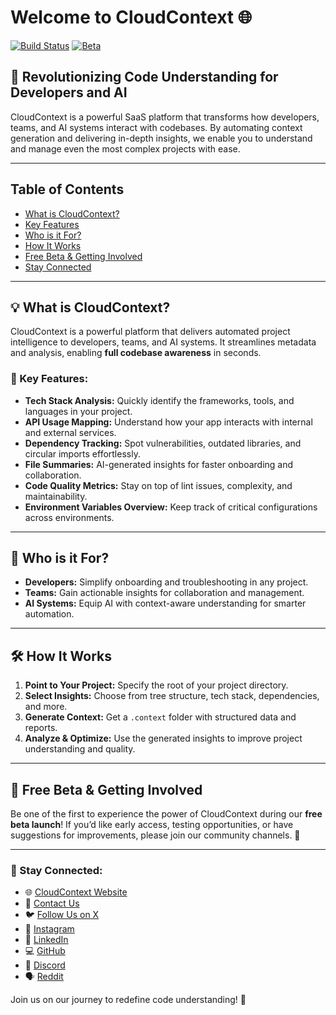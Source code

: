 # Welcome to CloudContext 🌐

[![Build Status](https://img.shields.io/badge/build-passing-brightgreen)](https://github.com/mathewlewallen/cloudcontext) [![Beta](https://img.shields.io/badge/Beta-Free%20Beta-blue)](https://cloudcontext.cc)

## 🚀 Revolutionizing Code Understanding for Developers and AI

CloudContext is a powerful SaaS platform that transforms how developers, teams, and AI systems interact with codebases. By automating context generation and delivering in-depth insights, we enable you to understand and manage even the most complex projects with ease.

---

## Table of Contents

- [What is CloudContext?](#what-is-cloudcontext)
- [Key Features](#key-features)
- [Who is it For?](#who-is-it-for)
- [How It Works](#how-it-works)
- [Free Beta & Getting Involved](#free-beta--getting-involved)
- [Stay Connected](#stay-connected)

---


## 💡 What is CloudContext?

CloudContext is a powerful platform that delivers automated project intelligence to developers, teams, and AI systems. It streamlines metadata and analysis, enabling **full codebase awareness** in seconds.

### 🔑 Key Features:
- **Tech Stack Analysis:** Quickly identify the frameworks, tools, and languages in your project.
- **API Usage Mapping:** Understand how your app interacts with internal and external services.
- **Dependency Tracking:** Spot vulnerabilities, outdated libraries, and circular imports effortlessly.
- **File Summaries:** AI-generated insights for faster onboarding and collaboration.
- **Code Quality Metrics:** Stay on top of lint issues, complexity, and maintainability.
- **Environment Variables Overview:** Keep track of critical configurations across environments.

---

## 💼 Who is it For?
- **Developers:** Simplify onboarding and troubleshooting in any project.
- **Teams:** Gain actionable insights for collaboration and management.
- **AI Systems:** Equip AI with context-aware understanding for smarter automation.

---

## 🛠 How It Works
1. **Point to Your Project:** Specify the root of your project directory.
2. **Select Insights:** Choose from tree structure, tech stack, dependencies, and more.
3. **Generate Context:** Get a `.context` folder with structured data and reports.
4. **Analyze & Optimize:** Use the generated insights to improve project understanding and quality.


---

## 📢 Free Beta & Getting Involved
Be one of the first to experience the power of CloudContext during our **free beta launch**! If you’d like early access, testing opportunities, or have suggestions for improvements, please join our community channels. 🚀

---

### 🔗 Stay Connected:
- 🌐 [CloudContext Website](https://cloudcontext.cc)
- 📧 [Contact Us](mailto:support@cloudcontext.com)
- 🐦 [Follow Us on X](https://x.com/cloud_context_)
- 📸 [Instagram](https://www.instagram.com/cloud_context)
- 💼 [LinkedIn](https://www.linkedin.com/in/mathewlewallen)
- 💻 [GitHub](https://github.com/mathewlewallen)
- 💬 [Discord](https://discord.gg/V3tXJ4cS)
- 🗣 [Reddit](https://www.reddit.com/user/Cloud_Context/)

Join us on our journey to redefine code understanding! 🌟
